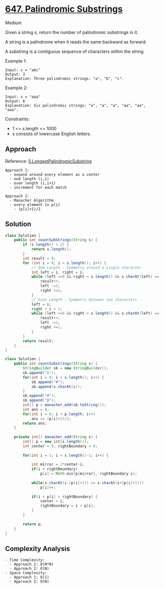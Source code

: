 # [647. Palindromic Substrings](https://leetcode.com/problems/palindromic-substrings/)
Medium

Given a string s, return the number of palindromic substrings in it.

A string is a palindrome when it reads the same backward as forward.

A substring is a contiguous sequence of characters within the string.

 

Example 1:
```
Input: s = "abc"
Output: 3
Explanation: Three palindromic strings: "a", "b", "c".
```
Example 2:
```
Input: s = "aaa"
Output: 6
Explanation: Six palindromic strings: "a", "a", "a", "aa", "aa", "aaa".
 ```

Constraints:

- 1 <= s.length <= 1000
- s consists of lowercase English letters.

## Approach
Reference: [5.LongestPalindromicSubstring](https://github.com/dipjul/NeetCode-150/blob/7961198c07e09a081fec9fbcc445e315bab042a7/13.%201-D%20Dynamic%20Programming/5.LongestPalindromicSubstring.md)
```
Approach 1:
  - expand around every element as a center
  - ood length (i,i)
  - even length (i,i+1)
  - increment for each match
  
Approach 2:
  - Manacher Algorithm
  - every element in p[i]
    - (p[i]+1)/2
```
## Solution
```java
class Solution {
    public int countSubStrings(String s) {
        if (s.length() < 2) {
            return s.length();
        }
        int result = 0;
        for (int i = 0; i < s.length(); i++) {
            // Odd Length -	Symmetry around a single character
            int left = i, right = i;
            while (left >=0 && right < s.length() && s.charAt(left) == s.charAt(right)) {
                result++;
                left -=1;
                right +=1;
            }
            // Even Length - Symmetry between two characters
            left = i;
            right = i + 1;
            while (left >=0 && right < s.length() && s.charAt(left) == s.charAt(right)) {
                result++;
                left -=1;
                right +=1;
            }
        }
        return result;
    } 
}
```
```java
class Solution {
    public int countSubstrings(String s) {
        StringBuilder sb = new StringBuilder();
        sb.append("$");
        for(int i = 0; i < s.length(); i++) {
            sb.append("#");
            sb.append(s.charAt(i));
        }
        sb.append("#");
        sb.append("@");
        int[] p = manacher_odd(sb.toString());
        int ans = 0;
        for(int i = 0; i < p.length; i++)
            ans += (p[i]+1)/2;
        return ans;
    }
    
    private int[] manacher_odd(String s) {
        int[] p = new int[s.length()];
        int center = 0, rightBoundary = 0;
        
        for(int i = 1; i < s.length()-1; i++) {
            
            int mirror = 2*center-i;
            if(i < rightBoundary)
                p[i] = Math.min(p[mirror], rightBoundary-i);
            
            while(s.charAt(i-(p[i]+1)) == s.charAt(i+(p[i]+1)))
                p[i]++;
            
            if(i + p[i] > rightBoundary) {
                center = i;
                rightBoundary = i + p[i];
            }
        }
        
        return p;
    }
}
```
## Complexity Analysis
```
- Time Complexity: 
  - Approach 1: O(N*N)
  - Approach 2: O(N)
- Space Complexity:
  - Approach 1: O(1)
  - Approach 2: O(N)
```
